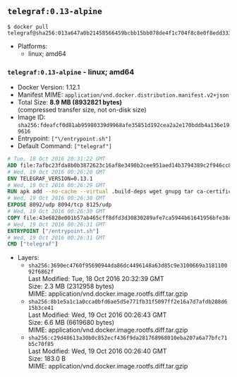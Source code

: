 ## `telegraf:0.13-alpine`

```console
$ docker pull telegraf@sha256:013a647a0b21458566459bcbb15bb078de4f1c704f8c8e0f8edd333abbf94173
```

-	Platforms:
	-	linux; amd64

### `telegraf:0.13-alpine` - linux; amd64

-	Docker Version: 1.12.1
-	Manifest MIME: `application/vnd.docker.distribution.manifest.v2+json`
-	Total Size: **8.9 MB (8932821 bytes)**  
	(compressed transfer size, not on-disk size)
-	Image ID: `sha256:fdeafcf0d81ab95980339d9968afe35851d192cea2a2e170bddb4a136e199616`
-	Entrypoint: `["\/entrypoint.sh"]`
-	Default Command: `["telegraf"]`

```dockerfile
# Tue, 18 Oct 2016 20:31:22 GMT
ADD file:7afbc23fda8b0b3872623c16af8e3490b2cee951aed14b3794389c2f946cc8c7 in / 
# Wed, 19 Oct 2016 00:26:20 GMT
ENV TELEGRAF_VERSION=0.13.1
# Wed, 19 Oct 2016 00:26:29 GMT
RUN apk add --no-cache --virtual .build-deps wget gnupg tar ca-certificates &&     update-ca-certificates &&     gpg --keyserver hkp://ha.pool.sks-keyservers.net         --recv-keys 05CE15085FC09D18E99EFB22684A14CF2582E0C5 &&     wget -q https://dl.influxdata.com/telegraf/releases/telegraf-${TELEGRAF_VERSION}-static_linux_amd64.tar.gz.asc &&     wget -q https://dl.influxdata.com/telegraf/releases/telegraf-${TELEGRAF_VERSION}-static_linux_amd64.tar.gz &&     gpg --batch --verify telegraf-${TELEGRAF_VERSION}-static_linux_amd64.tar.gz.asc telegraf-${TELEGRAF_VERSION}-static_linux_amd64.tar.gz &&     mkdir -p /usr/src /etc/telegraf &&     tar -C /usr/src -xzf telegraf-${TELEGRAF_VERSION}-static_linux_amd64.tar.gz &&     mv /usr/src/telegraf*/telegraf.conf /etc/telegraf/ &&     chmod +x /usr/src/telegraf*/* &&     cp -a /usr/src/telegraf*/* /usr/bin/ &&     rm -rf *.tar.gz* /usr/src /root/.gnupg &&     apk del .build-deps
# Wed, 19 Oct 2016 00:26:30 GMT
EXPOSE 8092/udp 8094/tcp 8125/udp
# Wed, 19 Oct 2016 00:26:30 GMT
COPY file:43e6828e001b57ab465cff8dfd3d30830289afe7ca5944b61641956bfe38cd1c in /entrypoint.sh 
# Wed, 19 Oct 2016 00:26:31 GMT
ENTRYPOINT ["/entrypoint.sh"]
# Wed, 19 Oct 2016 00:26:31 GMT
CMD ["telegraf"]
```

-	Layers:
	-	`sha256:3690ec4760f95690944da86dc4496148a63d85c9e3100669a318110092f6862f`  
		Last Modified: Tue, 18 Oct 2016 20:32:39 GMT  
		Size: 2.3 MB (2312958 bytes)  
		MIME: application/vnd.docker.image.rootfs.diff.tar.gzip
	-	`sha256:8b1e5a1c1a0cca0bfd6ae5d5e771fb31f5097ff2e16a7d7afdb208d615b3ce41`  
		Last Modified: Wed, 19 Oct 2016 00:26:43 GMT  
		Size: 6.6 MB (6619680 bytes)  
		MIME: application/vnd.docker.image.rootfs.diff.tar.gzip
	-	`sha256:c29d48613a30b0c852ecf436f9da281768968010eba207a6a77bfc71b5c70f85`  
		Last Modified: Wed, 19 Oct 2016 00:26:40 GMT  
		Size: 183.0 B  
		MIME: application/vnd.docker.image.rootfs.diff.tar.gzip
